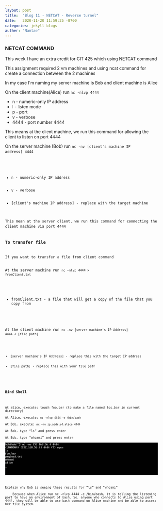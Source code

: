 ```yaml
---
layout: post
title:  "Blog 11 - NETCAT - Reverse turnel"
date:   2020-11-20 11:59:25 -0700
categories: jekyll blogs
auther: "Namtae"
---
```

<h3>NETCAT COMMAND</h3>
<p>This week I have an extra credit for CIT 425 which using NETCAT command</p>
<p>This assignment required 2 vm machines and using ncat command for create a connection between the 2 machines</p>
In my case I'm naming my server machine is Bob and client machine is Alice

On the client machine(Alice) run <code>nc -nlvp 4444</code>
<ul>
    <li>n - numeric-only IP address</li>
    <li>l - listen mode</li>
    <li>p - port</li>
    <li>v - verbose</li>
    <li>4444 - port number 4444</li>
</ul>
This means at the client machine, we run this command for allowing the client to listen on port 4444

On the server machine (Bob) run <code>nc -nv [client's machine IP address] 4444
<ul>
    <li>n - numeric-only IP address</li>
    <li>v - verbose</li>
    <li>[client's machine IP address] - replace with the target machine</li>
</ul>
This mean at the server client, we run this command for connecting the client machine via port 4444


<h3>To transfer file</h3>
If you want to transfer a file from client command

At the server machine 
run <code>nc –nlvp 4444 > fromClient.txt</code>
<ul>
    <li>fromClient.txt - a file that will get a copy of the file that you copy from</li>
</ul>

At the client machine 
run <code>nc –nv [server machine's IP Address] 4444 < [file path]
<ul>
    <li>[server machine's IP Address] - replace this with the target IP address</li>
    <li>[file path] - replace this with your file path</li>
</ul>

<h3>Bind Shell</h3>
<p>At alice, execute: touch foo.bar (to make a file named foo.bar in current directory)</br>
At Alice, execute: <code>nc –nlvp 4444 –e /bin/bash</code><br>
At Bob, execute: <code>nc –nv ip.addr.of.alice 4444</code><br>
At Bob, type “ls” and press enter<br>
At Bob, type “whoami” and press enter<br>
<img src="https://github.com/namtaetech/namtaetech.github.io/blob/master/docs/_posts/assets/Picture1.png?raw=true">

<br>
Explain why Bob is seeing these results for “ls” and “whoami”<br>
	Because when Alice run nc -nlvp 4444 -e /bin/bash, it is telling the listening port to have an environment of bash. So, anyone who connects to Alice using port 4444, they will be able to use bash command on Alice machine and be able to access her file system. </p>







